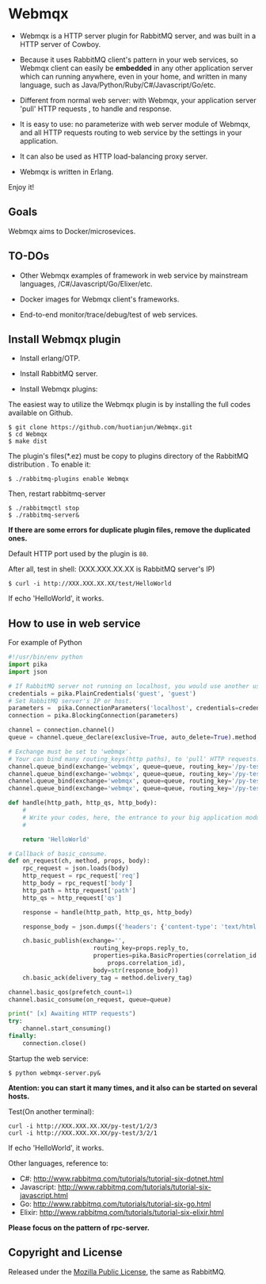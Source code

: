 Webmqx
======

- Webmqx is a HTTP server plugin for RabbitMQ server, and was built in a HTTP server of Cowboy. 

- Because it uses RabbitMQ client's pattern in your web services, so Webmqx client can easily be **embedded** in any other application server which can running anywhere, even in your home, and written in many language, such as Java/Python/Ruby/C#/Javascript/Go/etc. 

- Different from normal web server: with Webmqx, your application server 'pull' HTTP requests , to handle and response.

- It is easy to use: no parameterize with web server module of Webmqx,  and all HTTP requests routing to web service by the settings in your application.

- It can also be used as HTTP load-balancing proxy server.

- Webmqx is written in Erlang.

Enjoy it!

Goals
-----

Webmqx aims to Docker/microsevices. 

TO-DOs
------

- Other Webmqx examples of framework in web service by mainstream languages, /C#/Javascript/Go/Elixer/etc.

- Docker images for Webmqx client's frameworks.

- End-to-end monitor/trace/debug/test of web services.


Install Webmqx plugin
---------------------

 *  Install erlang/OTP.

 *  Install RabbitMQ server.

 *  Install Webmqx plugins:

The easiest	way	to utilize the Webmqx plugin is by installing the full codes available on Github.
```
$ git clone https://github.com/huotianjun/Webmqx.git
$ cd Webmqx
$ make dist
```
The plugin's files(*.ez) must be copy to plugins directory of the RabbitMQ distribution . 
To enable it:

```
$ ./rabbitmq-plugins enable Webmqx
```

Then, restart rabbitmq-server
```
$ ./rabbitmqctl stop
$ ./rabbitmq-server&
```
**If there are some errors for duplicate plugin files, remove the duplicated ones.**

Default HTTP port used by the plugin is `80`.

After all, test in shell: (XXX.XXX.XX.XX is RabbitMQ server's IP)
```
$ curl -i http://XXX.XXX.XX.XX/test/HelloWorld
```
If echo 'HelloWorld', it works.

How to use in web service
-------------------------

For example of Python 

```Python
#!/usr/bin/env python
import pika
import json

# If RabbitMQ server not running on localhost, you would use another user, but not 'guest'.
credentials = pika.PlainCredentials('guest', 'guest')
# Set RabbitMQ server's IP or host.
parameters =  pika.ConnectionParameters('localhost', credentials=credentials)
connection = pika.BlockingConnection(parameters)

channel = connection.channel()
queue = channel.queue_declare(exclusive=True, auto_delete=True).method.queue

# Exchange must be set to 'webmqx'.
# Your can bind many routing_keys(http paths), to 'pull' HTTP requests.
channel.queue_bind(exchange='webmqx', queue=queue, routing_key='/py-test/1')
channel.queue_bind(exchange='webmqx', queue=queue, routing_key='/py-test/1/2')
channel.queue_bind(exchange='webmqx', queue=queue, routing_key='/py-test/1/2/3')
channel.queue_bind(exchange='webmqx', queue=queue, routing_key='/py-test/3/2/1')

def handle(http_path, http_qs, http_body):
    #
    # Write your codes, here, the entrance to your big application modules.
    #

    return 'HelloWorld' 

# Callback of basic_consume.
def on_request(ch, method, props, body):
    rpc_request = json.loads(body)
    http_request = rpc_request['req']
    http_body = rpc_request['body']
    http_path = http_request['path']
    http_qs = http_request['qs']

    response = handle(http_path, http_qs, http_body)

    response_body = json.dumps({'headers': {'content-type': 'text/html'}, 'body': response}, sort_keys=True)

    ch.basic_publish(exchange='',
                        routing_key=props.reply_to,
                        properties=pika.BasicProperties(correlation_id = \
                            props.correlation_id),
                        body=str(response_body))
    ch.basic_ack(delivery_tag = method.delivery_tag)

channel.basic_qos(prefetch_count=1)
channel.basic_consume(on_request, queue=queue)

print(" [x] Awaiting HTTP requests")
try:
    channel.start_consuming()
finally:
    connection.close()

```

Startup the web service:
```
$ python webmqx-server.py&
```
**Atention: you can start it many times, and it also can be started on several hosts.** 

Test(On another terminal):
```
curl -i http://XXX.XXX.XX.XX/py-test/1/2/3
curl -i http://XXX.XXX.XX.XX/py-test/3/2/1
```
If echo 'HelloWorld', it works.


Other languages, reference to:

- C#: http://www.rabbitmq.com/tutorials/tutorial-six-dotnet.html
- Javascript: http://www.rabbitmq.com/tutorials/tutorial-six-javascript.html
- Go: http://www.rabbitmq.com/tutorials/tutorial-six-go.html
- Elixir: http://www.rabbitmq.com/tutorials/tutorial-six-elixir.html

**Please focus on the pattern of rpc-server.**

## Copyright and License

Released under the [Mozilla Public License](http://www.rabbitmq.com/mpl.html),
the same as RabbitMQ.

